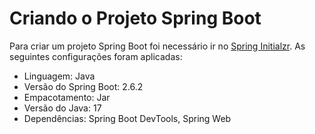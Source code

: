 # Criando o Projeto Spring Boot

Para criar um projeto Spring Boot foi necessário ir no [Spring Initialzr](https://start.spring.io/). As seguintes configurações foram aplicadas:
- Linguagem: Java
- Versão do Spring Boot: 2.6.2
- Empacotamento: Jar
- Versão do Java: 17
- Dependências: Spring Boot DevTools, Spring Web